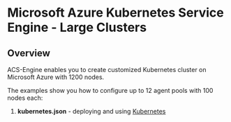 # Microsoft Azure Kubernetes Service Engine - Large Clusters

## Overview

ACS-Engine enables you to create customized Kubernetes cluster on Microsoft Azure with 1200 nodes.

The examples show you how to configure up to 12 agent pools with 100 nodes each:

1. **kubernetes.json** - deploying and using [Kubernetes](../../docs/kubernetes.md)
